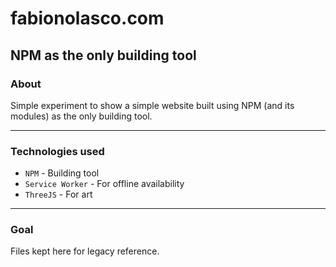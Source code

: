 # fabionolasco.com

## NPM as the only building tool

### About

Simple experiment to show a simple website built using NPM (and its modules) as the only building tool.

---

### Technologies used

- `NPM`  - Building tool
- `Service Worker`  - For offline availability
- `ThreeJS` - For art

---

### Goal

Files kept here for legacy reference.
